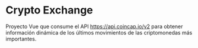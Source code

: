 # Crypto Exchange

Proyecto Vue que consume el API https://api.coincap.io/v2 para obtener información dinámica de los últimos movimientos de las criptomonedas más importantes.
